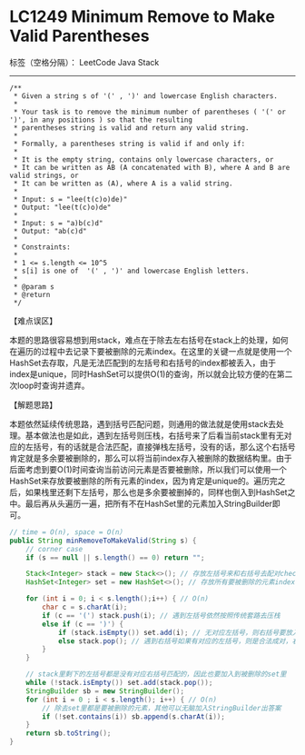 # LC1249 Minimum Remove to Make Valid Parentheses
标签（空格分隔）： LeetCode Java Stack

---
    /**
     * Given a string s of '(' , ')' and lowercase English characters.
     *
     * Your task is to remove the minimum number of parentheses ( '(' or ')', in any positions ) so that the resulting
     * parentheses string is valid and return any valid string.
     *
     * Formally, a parentheses string is valid if and only if:
     *
     * It is the empty string, contains only lowercase characters, or
     * It can be written as AB (A concatenated with B), where A and B are valid strings, or
     * It can be written as (A), where A is a valid string.
     *
     * Input: s = "lee(t(c)o)de)"
     * Output: "lee(t(c)o)de"
     *
     * Input: s = "a)b(c)d"
     * Output: "ab(c)d"
     *
     * Constraints:
     *
     * 1 <= s.length <= 10^5
     * s[i] is one of  '(' , ')' and lowercase English letters.
     *
     * @param s
     * @return
     */

【难点误区】

本题的思路很容易想到用stack，难点在于除去左右括号在stack上的处理，如何在遍历的过程中去记录下要被删除的元素index。在这里的关键一点就是使用一个HashSet去存取，凡是无法匹配到的左括号和右括号的index都被丢入，由于index是unique，同时HashSet可以提供O(1)的查询，所以就会比较方便的在第二次loop时查询并遗弃。

【解题思路】

本题依然延续传统思路，遇到括号匹配问题，则通用的做法就是使用stack去处理。基本做法也是如此，遇到左括号则压栈，右括号来了后看当前stack里有无对应的左括号，有的话就是合法匹配，直接弹栈左括号，没有的话，那么这个右括号肯定就是多余要被删除的，那么可以将当前index存入被删除的数据结构里。由于后面考虑到要O(1)时间查询当前访问元素是否要被删除，所以我们可以使用一个HashSet来存放要被删除的所有元素的index，因为肯定是unique的。遍历完之后，如果栈里还剩下左括号，那么也是多余要被删掉的，同样也倒入到HashSet之中。最后再从头遍历一遍，把所有不在HashSet里的元素加入StringBuilder即可。


```java
// time = O(n), space = O(n）
public String minRemoveToMakeValid(String s) {
    // corner case
    if (s == null || s.length() == 0) return "";

    Stack<Integer> stack = new Stack<>(); // 存放左括号来和右括号去配对check，一旦出现则互相抵消，剩下的就是要被删除的
    HashSet<Integer> set = new HashSet<>(); // 存放所有要被删除的元素index

    for (int i = 0; i < s.length();i++) { // O(n)
        char c = s.charAt(i);
        if (c == '(') stack.push(i); // 遇到左括号依然按照传统套路去压栈
        else if (c == ')') {
            if (stack.isEmpty()) set.add(i); // 无对应左括号，则右括号要放入要被删除元素的set里
            else stack.pop(); // 遇到右括号如果有对应的左括号，则是合法成对，右括号可无视，左括号出栈
        }
    }

    // stack里剩下的左括号都是没有对应右括号匹配的，因此也要加入到被删除的set里
    while (!stack.isEmpty()) set.add(stack.pop());
    StringBuilder sb = new StringBuilder();
    for (int i = 0 ; i < s.length(); i++) { // O(n)
        // 除去set里都是要被删除的元素，其他可以无脑加入StringBuilder出答案
        if (!set.contains(i)) sb.append(s.charAt(i));
    }
    return sb.toString();
}
```


